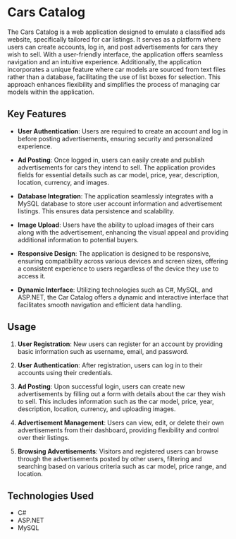 # Cars Catalog

The Cars Catalog is a web application designed to emulate a classified ads website, specifically tailored for car listings. It serves as a platform where users can create accounts, log in, and post advertisements for cars they wish to sell. With a user-friendly interface, the application offers seamless navigation and an intuitive experience. Additionally, the application incorporates a unique feature where car models are sourced from text files rather than a database, facilitating the use of list boxes for selection. This approach enhances flexibility and simplifies the process of managing car models within the application.

## Key Features

- **User Authentication**: Users are required to create an account and log in before posting advertisements, ensuring security and personalized experience.

- **Ad Posting**: Once logged in, users can easily create and publish advertisements for cars they intend to sell. The application provides fields for essential details such as car model, price, year, description, location, currency, and images.

- **Database Integration**: The application seamlessly integrates with a MySQL database to store user account information and advertisement listings. This ensures data persistence and scalability.

- **Image Upload**: Users have the ability to upload images of their cars along with the advertisement, enhancing the visual appeal and providing additional information to potential buyers.

- **Responsive Design**: The application is designed to be responsive, ensuring compatibility across various devices and screen sizes, offering a consistent experience to users regardless of the device they use to access it.

- **Dynamic Interface**: Utilizing technologies such as C#, MySQL, and ASP.NET, the Car Catalog offers a dynamic and interactive interface that facilitates smooth navigation and efficient data handling.

## Usage

1. **User Registration**: New users can register for an account by providing basic information such as username, email, and password.

2. **User Authentication**: After registration, users can log in to their accounts using their credentials.

3. **Ad Posting**: Upon successful login, users can create new advertisements by filling out a form with details about the car they wish to sell. This includes information such as the car model, price, year, description, location, currency, and uploading images.

4. **Advertisement Management**: Users can view, edit, or delete their own advertisements from their dashboard, providing flexibility and control over their listings.

5. **Browsing Advertisements**: Visitors and registered users can browse through the advertisements posted by other users, filtering and searching based on various criteria such as car model, price range, and location.

## Technologies Used

- C#
- ASP.NET
- MySQL
